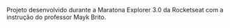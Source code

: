 Projeto desenvolvido durante a Maratona Explorer 3.0 da Rocketseat com a instrução do professor Mayk Brito.
